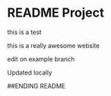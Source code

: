 # README Project

this is a test

this is a really awesome website

edit on example branch

Updated locally

##ENDING README
